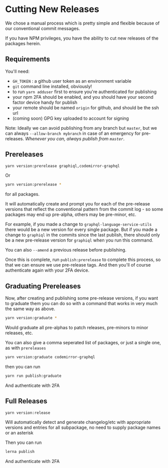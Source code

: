# Cutting New Releases

We chose a manual process which is pretty simple and flexible because of our conventional commit messages.

If you have NPM privileges, you have the ability to cut new releases of the packages herein.

## Requirements

You'll need:

- `GH_TOKEN` : a github user token as an environment variable
- `git` command line installed, obviously!
- to run `yarn adduser` first to ensure you're authenticated for publishing
- your npm 2FA should be enabled, and you should have your second factor device handy for publish
- your remote should be named `origin` for github, and should be the ssh url
- (coming soon) GPG key uploaded to account for signing

Note: Ideally we can avoid publishing from any branch but `master`, but we can always `--allow-branch mybranch` in case of an emergency for pre-releases. _Whenever you can, always publish from `master`_.

## Prereleases

```sh
yarn version:prerelease graphiql,codemirror-graphql
```

Or

```sh
yarn version:prerelease *
```

for all packages.

It will automatically create and prompt you for each of the pre-release versions that reflect the conventional pattern from the commit log - so some packages may end up pre-alpha, others may be pre-minor, etc.

For example, if you made a change to `graphql-language-service-utils` there would be a new version for every single package. But if you made a change to `graphiql` in the commits since the last publish, there should only be a new pre-release version for `graphiql` when you run this command.

You can also `--amend` a previous release before publishing.

Once this is complete, run `publish:prerelease` to complete this process, so that we can ensure we use pre-release tags. And then you'll of course authenticate again with your 2FA device.

## Graduating Prereleases

Now, after creating and publishing some pre-release versions, if you want to graduate them you can do so with a command that works in very much the same way as above.

```sh
yarn version:graduate *
```

Would graduate all pre-alphas to patch releases, pre-minors to minor releases, etc.

You can also give a comma seperated list of packages, or just a single one, as with `prereleases`

```sh
yarn version:graduate codemirror-graphql
```

then you can run

```sh
yarn run publish:graduate
```

And authenticate with 2FA

## Full Releases

```sh
yarn version:release
```

Will automatically detect and generate changelog/etc with appropriate versions and entries for all subpackage, no need to supply package names or an asterisk

Then you can run

```sh
lerna publish
```

And authenticate with 2FA
